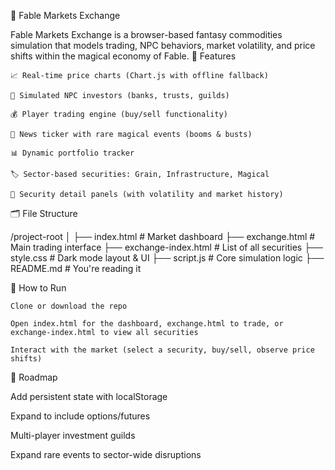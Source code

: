 📘 Fable Markets Exchange

Fable Markets Exchange is a browser-based fantasy commodities simulation that models trading, NPC behaviors, market volatility, and price shifts within the magical economy of Fable.
🔧 Features

    📈 Real-time price charts (Chart.js with offline fallback)

    🧠 Simulated NPC investors (banks, trusts, guilds)

    💰 Player trading engine (buy/sell functionality)

    📜 News ticker with rare magical events (booms & busts)

    📊 Dynamic portfolio tracker

    🏷️ Sector-based securities: Grain, Infrastructure, Magical

    🧾 Security detail panels (with volatility and market history)

🗂 File Structure

/project-root
│
├── index.html          # Market dashboard
├── exchange.html       # Main trading interface
├── exchange-index.html # List of all securities
├── style.css           # Dark mode layout & UI
├── script.js           # Core simulation logic
├── README.md           # You're reading it

🚀 How to Run

    Clone or download the repo

    Open index.html for the dashboard, exchange.html to trade, or exchange-index.html to view all securities

    Interact with the market (select a security, buy/sell, observe price shifts)


🔮 Roadmap

Add persistent state with localStorage

Expand to include options/futures

Multi-player investment guilds

Expand rare events to sector-wide disruptions
